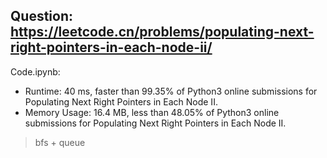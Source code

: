 ## Question: https://leetcode.cn/problems/populating-next-right-pointers-in-each-node-ii/

Code.ipynb:
* Runtime: 40 ms, faster than 99.35% of Python3 online submissions for Populating Next Right Pointers in Each Node II.
* Memory Usage: 16.4 MB, less than 48.05% of Python3 online submissions for Populating Next Right Pointers in Each Node II.
> bfs + queue